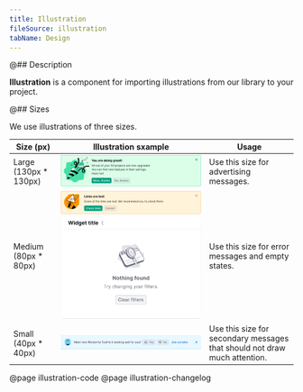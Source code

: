 ```yaml
---
title: Illustration
fileSource: illustration
tabName: Design
---
```


@## Description

**Illustration** is a component for importing illustrations from our library to your project.

@## Sizes

We use illustrations of three sizes.

| Size (px)              | Illustration sxample                                                                                                     | Usage                                                                     |
| ---------------------- | ------------------------------------------------------------------------------------------------------------------------ | ------------------------------------------------------------------------- |
| Large (130px \* 130px) | ![example of a large illustration](static/large-size.png)                                                                | Use this size for advertising messages.                                   |
| Medium (80px \* 80px)  | ![example of a medium illustration](static/medium-size.png) ![example of a medium illustration](static/medium-size2.png) | Use this size for error messages and empty states.                        |
| Small (40px \* 40px)   | ![example of a small illustration](static/small-size.png)                                                                | Use this size for secondary messages that should not draw much attention. |

@page illustration-code
@page illustration-changelog
